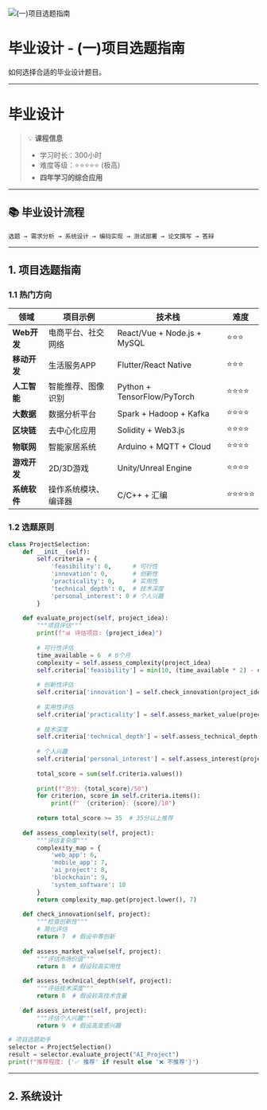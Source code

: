 ![(一)项目选题指南](https://via.placeholder.com/800x200?text=Project+Selection)

# 毕业设计 - (一)项目选题指南

如何选择合适的毕业设计题目。

---

# 毕业设计

> 💡 **课程信息**
> - 学习时长：300小时
> - 难度等级：⭐⭐⭐⭐⭐ (极高)
> - **四年学习的综合应用**

---

## 📚 毕业设计流程

```
选题 → 需求分析 → 系统设计 → 编码实现 → 测试部署 → 论文撰写 → 答辩
```

---

## 1. 项目选题指南

### 1.1 热门方向

| 领域 | 项目示例 | 技术栈 | 难度 |
|------|----------|--------|------|
| **Web开发** | 电商平台、社交网络 | React/Vue + Node.js + MySQL | ⭐⭐⭐ |
| **移动开发** | 生活服务APP | Flutter/React Native | ⭐⭐⭐ |
| **人工智能** | 智能推荐、图像识别 | Python + TensorFlow/PyTorch | ⭐⭐⭐⭐ |
| **大数据** | 数据分析平台 | Spark + Hadoop + Kafka | ⭐⭐⭐⭐ |
| **区块链** | 去中心化应用 | Solidity + Web3.js | ⭐⭐⭐⭐ |
| **物联网** | 智能家居系统 | Arduino + MQTT + Cloud | ⭐⭐⭐⭐ |
| **游戏开发** | 2D/3D游戏 | Unity/Unreal Engine | ⭐⭐⭐⭐ |
| **系统软件** | 操作系统模块、编译器 | C/C++ + 汇编 | ⭐⭐⭐⭐⭐ |

### 1.2 选题原则

```python
class ProjectSelection:
    def __init__(self):
        self.criteria = {
            'feasibility': 0,      # 可行性
            'innovation': 0,       # 创新性
            'practicality': 0,     # 实用性
            'technical_depth': 0,  # 技术深度
            'personal_interest': 0 # 个人兴趣
        }
    
    def evaluate_project(self, project_idea):
        """项目评估"""
        print(f"📊 评估项目: {project_idea}")
        
        # 可行性评估
        time_available = 6  # 6个月
        complexity = self.assess_complexity(project_idea)
        self.criteria['feasibility'] = min(10, (time_available * 2) - complexity)
        
        # 创新性评估
        self.criteria['innovation'] = self.check_innovation(project_idea)
        
        # 实用性评估
        self.criteria['practicality'] = self.assess_market_value(project_idea)
        
        # 技术深度
        self.criteria['technical_depth'] = self.assess_technical_depth(project_idea)
        
        # 个人兴趣
        self.criteria['personal_interest'] = self.assess_interest(project_idea)
        
        total_score = sum(self.criteria.values())
        
        print(f"总分: {total_score}/50")
        for criterion, score in self.criteria.items():
            print(f"  {criterion}: {score}/10")
        
        return total_score >= 35  # 35分以上推荐
    
    def assess_complexity(self, project):
        """评估复杂度"""
        complexity_map = {
            'web_app': 6,
            'mobile_app': 7,
            'ai_project': 8,
            'blockchain': 9,
            'system_software': 10
        }
        return complexity_map.get(project.lower(), 7)
    
    def check_innovation(self, project):
        """检查创新性"""
        # 简化评估
        return 7  # 假设中等创新
    
    def assess_market_value(self, project):
        """评估市场价值"""
        return 8  # 假设较高实用性
    
    def assess_technical_depth(self, project):
        """评估技术深度"""
        return 8  # 假设较高技术含量
    
    def assess_interest(self, project):
        """评估个人兴趣"""
        return 9  # 假设高度感兴趣

# 项目选题助手
selector = ProjectSelection()
result = selector.evaluate_project("AI_Project")
print(f"推荐程度: {'✅ 推荐' if result else '❌ 不推荐'}")
```

---

## 2. 系统设计